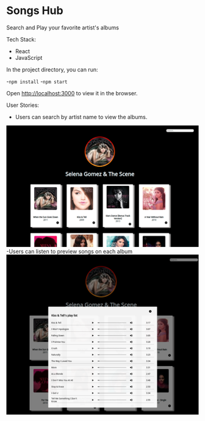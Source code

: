 # Songs Hub
Search and Play your favorite artist's albums

Tech Stack:
- React
- JavaScript

In the project directory, you can run:

-`npm install`
-`npm start`

Open [http://localhost:3000](http://localhost:3000) to view it in the browser.

User Stories:
- Users can search by artist name to view the albums.
<img src="https://github.com/NonglakS/iTunes-Store/blob/main/music-hub/index.png"/>
-Users can listen to preview songs on each album
<img src="https://github.com/NonglakS/iTunes-Store/blob/main/music-hub/modal.png"/>